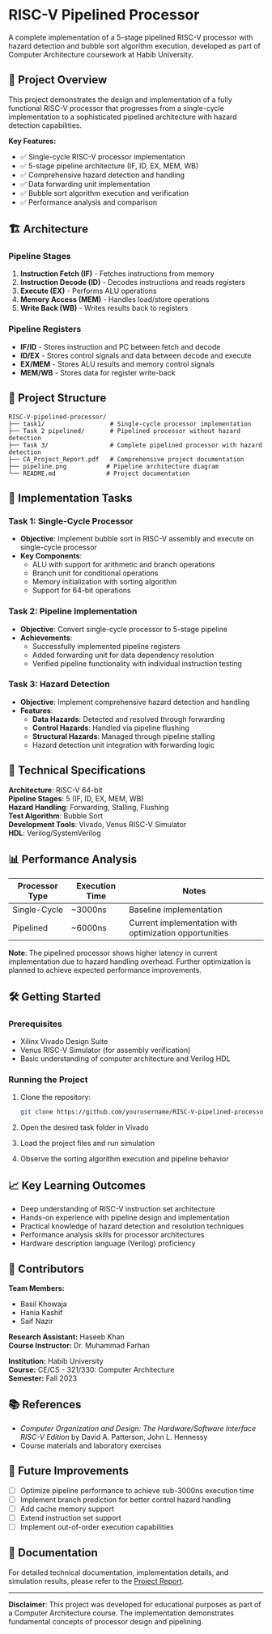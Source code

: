 # RISC-V Pipelined Processor

A complete implementation of a 5-stage pipelined RISC-V processor with hazard detection and bubble sort algorithm execution, developed as part of Computer Architecture coursework at Habib University.

## 🎯 Project Overview

This project demonstrates the design and implementation of a fully functional RISC-V processor that progresses from a single-cycle implementation to a sophisticated pipelined architecture with hazard detection capabilities.

**Key Features:**
- ✅ Single-cycle RISC-V processor implementation
- ✅ 5-stage pipeline architecture (IF, ID, EX, MEM, WB)
- ✅ Comprehensive hazard detection and handling
- ✅ Data forwarding unit implementation
- ✅ Bubble sort algorithm execution and verification
- ✅ Performance analysis and comparison

## 🏗️ Architecture

### Pipeline Stages
1. **Instruction Fetch (IF)** - Fetches instructions from memory
2. **Instruction Decode (ID)** - Decodes instructions and reads registers
3. **Execute (EX)** - Performs ALU operations
4. **Memory Access (MEM)** - Handles load/store operations
5. **Write Back (WB)** - Writes results back to registers

### Pipeline Registers
- **IF/ID** - Stores instruction and PC between fetch and decode
- **ID/EX** - Stores control signals and data between decode and execute
- **EX/MEM** - Stores ALU results and memory control signals
- **MEM/WB** - Stores data for register write-back

## 📁 Project Structure

```
RISC-V-pipelined-processor/
├── task1/                  # Single-cycle processor implementation
├── Task 2 pipelined/       # Pipelined processor without hazard detection
├── Task 3/                 # Complete pipelined processor with hazard detection
├── CA_Project_Report.pdf   # Comprehensive project documentation
├── pipeline.png           # Pipeline architecture diagram
└── README.md              # Project documentation
```

## 🚀 Implementation Tasks

### Task 1: Single-Cycle Processor
- **Objective**: Implement bubble sort in RISC-V assembly and execute on single-cycle processor
- **Key Components**:
  - ALU with support for arithmetic and branch operations
  - Branch unit for conditional operations
  - Memory initialization with sorting algorithm
  - Support for 64-bit operations

### Task 2: Pipeline Implementation
- **Objective**: Convert single-cycle processor to 5-stage pipeline
- **Achievements**:
  - Successfully implemented pipeline registers
  - Added forwarding unit for data dependency resolution
  - Verified pipeline functionality with individual instruction testing

### Task 3: Hazard Detection
- **Objective**: Implement comprehensive hazard detection and handling
- **Features**:
  - **Data Hazards**: Detected and resolved through forwarding
  - **Control Hazards**: Handled via pipeline flushing
  - **Structural Hazards**: Managed through pipeline stalling
  - Hazard detection unit integration with forwarding logic

## 🔧 Technical Specifications

**Architecture**: RISC-V 64-bit  
**Pipeline Stages**: 5 (IF, ID, EX, MEM, WB)  
**Hazard Handling**: Forwarding, Stalling, Flushing  
**Test Algorithm**: Bubble Sort  
**Development Tools**: Vivado, Venus RISC-V Simulator  
**HDL**: Verilog/SystemVerilog  

## 📊 Performance Analysis

| Processor Type | Execution Time | Notes |
|----------------|----------------|-------|
| Single-Cycle   | ~3000ns       | Baseline implementation |
| Pipelined      | ~6000ns       | Current implementation with optimization opportunities |

**Note**: The pipelined processor shows higher latency in current implementation due to hazard handling overhead. Further optimization is planned to achieve expected performance improvements.

## 🛠️ Getting Started

### Prerequisites
- Xilinx Vivado Design Suite
- Venus RISC-V Simulator (for assembly verification)
- Basic understanding of computer architecture and Verilog HDL

### Running the Project
1. Clone the repository:
   ```bash
   git clone https://github.com/yourusername/RISC-V-pipelined-processor.git
   ```

2. Open the desired task folder in Vivado

3. Load the project files and run simulation

4. Observe the sorting algorithm execution and pipeline behavior

## 📈 Key Learning Outcomes

- Deep understanding of RISC-V instruction set architecture
- Hands-on experience with pipeline design and implementation
- Practical knowledge of hazard detection and resolution techniques
- Performance analysis skills for processor architectures
- Hardware description language (Verilog) proficiency

## 🤝 Contributors

**Team Members:**
- Basil Khowaja
- Hania Kashif  
- Saif Nazir

**Research Assistant:** Haseeb Khan  
**Course Instructor:** Dr. Muhammad Farhan

**Institution:** Habib University  
**Course:** CE/CS - 321/330: Computer Architecture  
**Semester:** Fall 2023

## 📚 References

- *Computer Organization and Design: The Hardware/Software Interface RISC-V Edition* by David A. Patterson, John L. Hennessy
- Course materials and laboratory exercises

## 🚧 Future Improvements

- [ ] Optimize pipeline performance to achieve sub-3000ns execution time
- [ ] Implement branch prediction for better control hazard handling
- [ ] Add cache memory support
- [ ] Extend instruction set support
- [ ] Implement out-of-order execution capabilities

## 📄 Documentation

For detailed technical documentation, implementation details, and simulation results, please refer to the [Project Report](CA_Project_Report.pdf).

---

**Disclaimer**: This project was developed for educational purposes as part of a Computer Architecture course. The implementation demonstrates fundamental concepts of processor design and pipelining.
